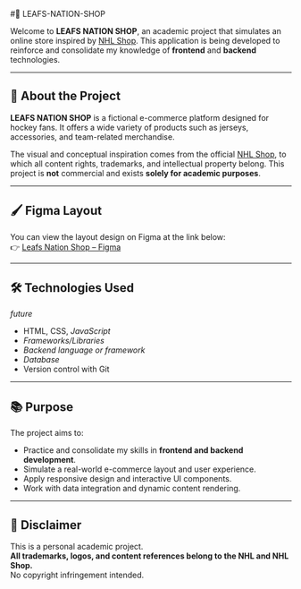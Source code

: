 #🏒 LEAFS-NATION-SHOP

Welcome to **LEAFS NATION SHOP**, an academic project that simulates an online store inspired by [NHL Shop](https://nhlshop.com). This application is being developed to reinforce and consolidate my knowledge of **frontend** and **backend** technologies.

---

## 🧊 About the Project

**LEAFS NATION SHOP** is a fictional e-commerce platform designed for hockey fans. It offers a wide variety of products such as jerseys, accessories, and team-related merchandise.

The visual and conceptual inspiration comes from the official [NHL Shop](https://nhlshop.com), to which all content rights, trademarks, and intellectual property belong. This project is **not** commercial and exists **solely for academic purposes**.

---

## 🖌️ Figma Layout

You can view the layout design on Figma at the link below:  
👉 [Leafs Nation Shop – Figma](https://www.figma.com/design/ooJ62ach0ams57vpEwnlRc/Leafs-Nation-Shop?node-id=0-1&m=dev&t=GmdHbe0Sifrgq5bb-1)

---

## 🛠️ Technologies Used
_future_ 
- HTML, CSS, _JavaScript_
- _Frameworks/Libraries_
- _Backend language or framework_
- _Database_
- Version control with Git

---

## 📚 Purpose

The project aims to:

- Practice and consolidate my skills in **frontend and backend development**.
- Simulate a real-world e-commerce layout and user experience.
- Apply responsive design and interactive UI components.
- Work with data integration and dynamic content rendering.

---

## 🚫 Disclaimer

This is a personal academic project.  
**All trademarks, logos, and content references belong to the NHL and NHL Shop.**  
No copyright infringement intended.

